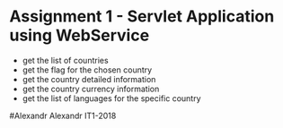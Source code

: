 # Assignment 1 - Servlet Application using WebService

- get the list of countries
- get the flag for the chosen country
- get the country detailed information
- get the country currency information
- get the list of languages for the specific country

#Alexandr Alexandr IT1-2018
